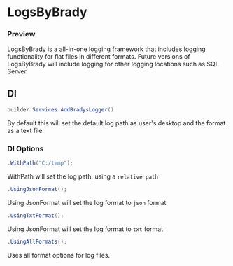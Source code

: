 # LogsByBrady
### Preview
LogsByBrady is a all-in-one logging framework that includes logging functionality for flat files in different formats. Future versions of LogsByBrady will include logging for other logging locations such as SQL Server.

## DI
```cs
builder.Services.AddBradysLogger()
```
By default this will set the default log path as user's desktop and the format as a text file.

### DI Options
```cs
.WithPath("C:/temp");
```
WithPath will set the log path, using a `relative path`

```cs
.UsingJsonFormat();
```
Using JsonFormat will set the log format to `json` format

```cs
.UsingTxtFormat();
```
Using JsonFormat will set the log format to `txt` format

```cs
.UsingAllFormats();
```
Uses all format options for log files.